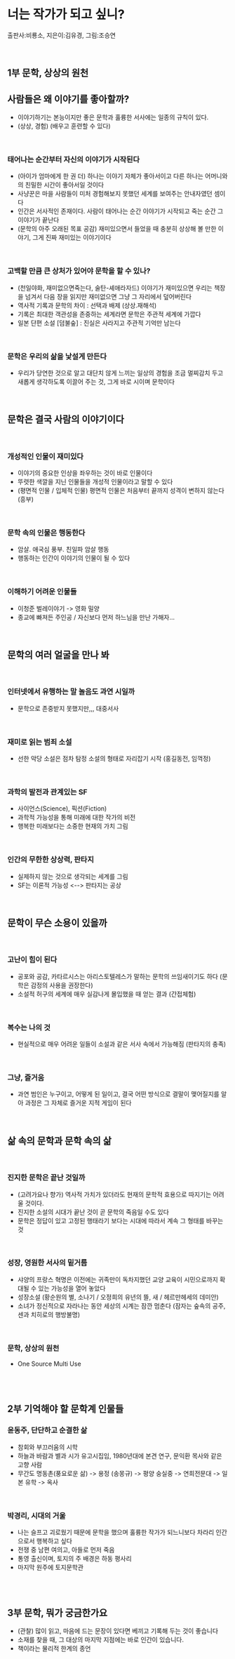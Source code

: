 # 너는 작가가 되고 싶니?

출판사:비룡소, 지은이:김유경, 그림:조승연

<br>

## **1부 문학, 상상의 원천**

## 사람들은 왜 이야기를 좋아할까?

- 이야기하기는 본능이지만 좋은 문학과 훌륭한 서사에는 일종의 규칙이 있다. 
- (상상, 경험)  (배우고 훈련할 수 있다)

<br>

### 태어나는 순간부터 자신의 이야기가 시작된다

- (아이가 엄마에게 한 권 더) 하나는 이야기 자체가 좋아서이고 다른 하나는 어머니와의 친밀한 시간이 좋아서일 것이다
- 사냥꾼은 마을 사람들이 미처 경험해보지 못했던 세계를 보여주는 안내자였던 셈이다
- 인간은 서사적인 존재이다. 사람이 태어나는 순간 이야기가 시작되고 죽는 순간 그 이야기가 끝난다
- (문학의 아주 오래된 목표 공감) 재미있으면서 들었을 때 충분히 상상해 볼 만한 이야기, 그게 진짜 재미있는 이야기이다

<br>

### 고백할 만큼 큰 상처가 있어야 문학을 할 수 있나?

- (천일야화, 재미없으면죽는다, 술탄-셰애라자드) 이야기가 재미있으면 우리는 책장을 넘겨서 다음 장을 읽지만 재미없으면 그냥 그 자리에서 덮어버린다
- 역사적 기록과 문학의 차이 : 선택과 배제 (상상.재해석)
- 기록은 최대한 객관성을 존중하는 세계라면 문학은 주관적 세계에 가깝다
- 일본 단편 소설 [덤불숲] : 진실은 사라지고 주관적 기억만 남는다

<br>

### 문학은 우리의 삶을 낯설게 만든다

- 우리가 당연한 것으로 알고 대단치 않게 느끼는 일상의 경험을 조금 멀찌감치 두고 새롭게 생각하도록 이끌어 주는 것, 그게 바로 시이며 문학이다

<br>

## 문학은 결국 사람의 이야기이다

<br>

### 개성적인 인물이 재미있다

- 이야기의 중요한 인상을 좌우하는 것이 바로 인물이다
- 뚜렷한 색깔을 지닌 인물들을 개성적 인물이라고 말할 수 있다
- (평면적 인물 / 입체적 인물) 평면적 인물은 처음부터 끝까지 성격이 변하지 않는다 (흥부)

<br>

### 문학 속의 인물은 행동한다

- 암살. 애국심 풍부. 친일파 암살 행동
- 행동하는 인간이 이야기의 인물이 될 수 있다

<br>

### 이해하기 어려운 인물들

- 이청준 벌레이야기 -> 영화 밀양
- 종교에 빠져든 주인공 / 자신보다 먼저 하느님을 만난 가해자...

<br>

## 문학의 여러 얼굴을 만나 봐

<br>

### 인터넷에서 유행하는 말 놀음도 과연 시일까

- 문학으로 존중받지 못했지만,,, 대중서사

<br>

### 재미로 읽는 범죄 소설

- 선한 악당 소설은 점차 탐정 소설의 형태로 자리잡기 시작 (홍길동전, 임꺽정)

<br>

### 과학의 발전과 관계있는 SF

- 사이언스(Science), 픽션(Fiction)
- 과학적 가능성을 통해 미래에 대한 작가의 비전
- 행복한 미래보다는 소중한 현재의 가치 그림

<br>

### 인간의 무한한 상상력, 판타지

- 실제하지 않는 것으로 생각되는 세계를 그림
- SF는 이론적 가능성 <--> 판타지는 공상

<br>

## 문학이 무슨 소용이 있을까

<br>

### 고난이 힘이 된다

- 공포와 공감, 카타르시스는 아리스토텔레스가 말하는 문학의 쓰임새이기도 하다 (문학은 감정의 사용을 권장한다)
- 소설적 허구의 세계에 매우 실감나게 몰입했을 때 얻는 결과 (간접체험)

<br>

### 복수는 나의 것

- 현실적으로 매우 어려운 일들이 소설과 같은 서사 속에서 가능해짐 (판타지의 충족)

<br>

### 그냥, 즐거움

- 과연 범인은 누구이고, 어떻게 된 일이고, 결국 어떤 방식으로 결말이 맺어질지를 알아 과정은 그 자체로 즐거운 지적 게임이 된다

<br>

## 삶 속의 문학과 문학 속의 삶

<br>

### 진지한 문학은 끝난 것일까

- (고려가요나 향가) 역사적 가치가 있더라도 현재의 문학적 효용으로 따지기는 어려울 것이다. 
- 진지한 소설의 시대가 끝난 것이 곧 문학의 죽음일 수도 있다
- 문학은 정답이 있고 고정된 행태라기 보다는 시대에 따라서 계속 그 형태를 바꾸는 것

<br>

### 성장, 영원한 서사의 밑거름

- 샤양의 프랑스 혁명은 이전에는 귀족만이 독차지했던 교양 교육이 시민으로까지 확대될 수 있는 가능성을 열어 놓았다
- 성장소설 (황순원의 별, 소나기 / 오정희의 유년의 뜰, 새 / 헤르만헤세의 데미안)
- 소녀가 정신적으로 자라나는 동안 세상의 시계는 잠깐 멈춘다 (잠자는 숲속의 공주, 센과 치히로의 행방불명)

<br>

### 문학, 상상의 원천

- One Source Multi Use

<br><br>

## **2부 기억해야 할 문학계 인물들**

### 윤동주, 단단하고 순결한 삶

- 참회와 부끄러움의 시학
- 하늘과 바람과 별과 시가 유고시집임, 1980년대에 본견 연구, 문익환 목사와 같은 고향 사람
- 무간도 명동촌(풍요로운 삶) -> 용정 (송몽규) -> 평양 숭실중 -> 연희전문대 -> 일본 유학 -> 옥사

<br>

### 박경리, 시대의 거울

- 나는 슬프고 괴로웠기 때문에 문학을 했으며 훌륭한 작가가 되느니보다 차라리 인간으로서 행복하고 싶다
- 전쟁 중 남편 여의고, 아들로 먼저 죽음
- 통영 출신이며, 토지의 주 배경은 하동 평사리
- 마지막 원주에 토지문학관
  
<br><br>

## **3부 문학, 뭐가 궁금한가요**

- (관찰) 많이 읽고, 마음에 드는 문장이 있다면 베끼고 기록해 두는 것이 좋습니다
- 소재를 찾을 때, 그 대상의 마지막 지점에는 바로 인간이 있습니다.
- 책이라는 물리적 한계의 종언